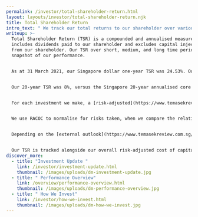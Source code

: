 ```yaml
---
permalink: /investor/total-shareholder-return.html
layout: layouts/investor/total-shareholder-return.njk
title: Total Shareholder Return
intro_text: " We track our total returns to our shareholder over various time periods. "
writeup: >-
  Total Shareholder Return (TSR) is a compounded and annualised measure, which
  includes dividends paid to our shareholder and excludes capital injections
  from our shareholder. Our TSR over short, medium, and long time periods are a
  snapshot of our performance.


  As at 31 March 2021, our Singapore dollar one-year TSR was 24.53%. Our three-year TSR was 7.29% and our 10-year TSR was 7%.


  Our 20-year TSR was 8%, versus the Singapore 20-year annualised core inflation of 1.5%. Longer term 40-year TSR was 13%.


  For each investment we make, a [risk-adjusted](https://www.temasekreview.com.sg/investor/how-we-manage-risks.html) cost of capital (RACOC) is derived bottom-up using a capital asset pricing model. Investments in riskier sectors or markets have a higher cost of capital. We impute premiums for illiquidity and other risks.


  We use RACOC to normalise for risks taken, when we compare the relative attractiveness among investment opportunities. We may dial up or down the required spread over RACOC as a tool to tighten or loosen our investment risk appetite.


  Depending on the [external outlook](https://www.temasekreview.com.sg/investor/20-year-returns-outlook.html) and [investment stance](https://www.temasekreview.com.sg/investor/how-we-invest.html), we may choose to invest in opportunities with positive expected returns, which are below their respective RACOC. We deploy our excess liquidity in short term investments that may give us returns lower than our cost of capital, as we assess opportunities to deploy in longer term investments.


  Our TSR is tracked alongside our overall risk-adjusted cost of capital, which is the weighted average risk-adjusted cost of capital across all our investments.
discover_more:
  - title: "Investment Update "
    link: /investor/investment-update.html
    thumbnail: /images/uploads/dm-investment-update.jpg
  - title: " Performance Overview"
    link: /overview/performance-overview.html
    thumbnail: /images/uploads/dm-performance-overview.jpg
  - title: " How We Invest"
    link: /investor/how-we-invest.html
    thumbnail: /images/uploads/dm-how-we-invest.jpg
---
```


